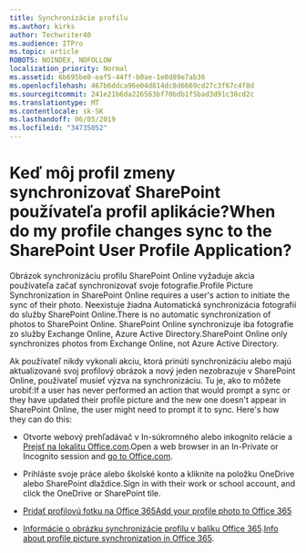 ```yaml
---
title: Synchronizácie profilu
ms.author: kirks
author: Techwriter40
ms.audience: ITPro
ms.topic: article
ROBOTS: NOINDEX, NOFOLLOW
localization_priority: Normal
ms.assetid: 6b695be8-eaf5-44ff-b0ae-1e0d89e7ab36
ms.openlocfilehash: 467b6ddca96e04d814dc8d6669cd27c3f67c4f8d
ms.sourcegitcommit: 241e21b6da226563bf70bdb1f5bad3d91c38cd2c
ms.translationtype: MT
ms.contentlocale: sk-SK
ms.lasthandoff: 06/05/2019
ms.locfileid: "34735052"
---
```

# <a name="when-do-my-profile-changes-sync-to-the-sharepoint-user-profile-application"></a><span data-ttu-id="9bc76-102">Keď môj profil zmeny synchronizovať SharePoint používateľa profil aplikácie?</span><span class="sxs-lookup"><span data-stu-id="9bc76-102">When do my profile changes sync to the SharePoint User Profile Application?</span></span>

<span data-ttu-id="9bc76-103">Obrázok synchronizáciu profilu SharePoint Online vyžaduje akcia používateľa začať synchronizovať svoje fotografie.</span><span class="sxs-lookup"><span data-stu-id="9bc76-103">Profile Picture Synchronization in SharePoint Online requires a user's action to initiate the sync of their photo.</span></span> <span data-ttu-id="9bc76-104">Neexistuje žiadna Automatická synchronizácia fotografií do služby SharePoint Online.</span><span class="sxs-lookup"><span data-stu-id="9bc76-104">There is no automatic synchronization of photos to SharePoint Online.</span></span> <span data-ttu-id="9bc76-105">SharePoint Online synchronizuje iba fotografie zo služby Exchange Online, Azure Active Directory.</span><span class="sxs-lookup"><span data-stu-id="9bc76-105">SharePoint Online only synchronizes photos from Exchange Online, not Azure Active Directory.</span></span>

<span data-ttu-id="9bc76-106">Ak používateľ nikdy vykonali akciu, ktorá prinúti synchronizáciu alebo majú aktualizované svoj profilový obrázok a nový jeden nezobrazuje v SharePoint Online, používateľ musieť výzva na synchronizáciu. Tu je, ako to môžete urobiť:</span><span class="sxs-lookup"><span data-stu-id="9bc76-106">If a user has never performed an action that would prompt a sync or they have updated their profile picture and the new one doesn't appear in SharePoint Online, the user might need to prompt it to sync. Here's how they can do this:</span></span>

- <span data-ttu-id="9bc76-107">Otvorte webový prehľadávač v In-súkromného alebo inkognito relácie a [Prejsť na lokalitu Office.com](http://www.office.com/).</span><span class="sxs-lookup"><span data-stu-id="9bc76-107">Open a web browser in an In-Private or Incognito session and [go to Office.com](http://www.office.com/).</span></span>

- <span data-ttu-id="9bc76-108">Prihláste svoje práce alebo školské konto a kliknite na položku OneDrive alebo SharePoint dlaždice.</span><span class="sxs-lookup"><span data-stu-id="9bc76-108">Sign in with their work or school account, and click the OneDrive or SharePoint tile.</span></span>

- [<span data-ttu-id="9bc76-109">Pridať profilovú fotku na Office 365</span><span class="sxs-lookup"><span data-stu-id="9bc76-109">Add your profile photo to Office 365</span></span>](https://support.office.com/en-us/article/Add-your-profile-photo-to-Office-365-2eaf93fd-b3f1-43b9-9cdc-bdcd548435b7)

- <span data-ttu-id="9bc76-110">[Informácie o obrázku synchronizácie profilu v balíku Office 365](https://support.office.com/en-us/article/Information-about-user-profile-synchronization-in-SharePoint-Online-177eb196-5887-43c9-84c3-b98a43d35129).</span><span class="sxs-lookup"><span data-stu-id="9bc76-110">[Info about profile picture synchronization in Office 365](https://support.office.com/en-us/article/Information-about-user-profile-synchronization-in-SharePoint-Online-177eb196-5887-43c9-84c3-b98a43d35129).</span></span>

